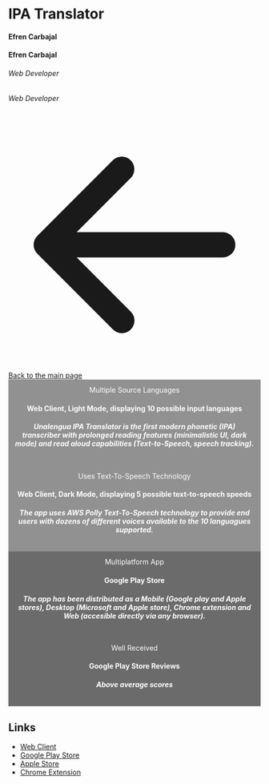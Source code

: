 <script setup>
  import { ref } from 'vue';
  const slide = ref('first');
</script>


<div class="mt-8">
  <div class="row">
    <div class="col-12">
      <h1 class="text-center m-0 p-0"> IPA Translator </h1>
      <h4 class="hide sm:block mb-0 pb-0 mt-4"> Efren Carbajal </h4>
      <h4 class="sm:hide text-center mb-0 pb-0 mt-4"> Efren Carbajal </h4>
      <h6 class="hide sm:block mt-4"> Web Developer </h6>
      <h6 class="sm:hide text-center mt-4"> Web Developer </h6>
      <a class="flex items-center no-underline hover:underline text-inherit text-sm md:text-base underline my-5" href="/"><svg xmlns="http://www.w3.org/2000/svg" viewBox="0 0 20 20" fill="currentColor" aria-hidden="true" class="mr-3 h-5 w-5 text-primary"><path fill-rule="evenodd" d="M9.707 16.707a1 1 0 01-1.414 0l-6-6a1 1 0 010-1.414l6-6a1 1 0 011.414 1.414L5.414 9H17a1 1 0 110 2H5.414l4.293 4.293a1 1 0 010 1.414z" clip-rule="evenodd"></path></svg>Back to the main page</a>
    </div>
  </div>
  <div class="row mx-auto">
    <div class="col-12">
      <q-responsive :ratio="16/9" style="max-width: 100%;" class="box-shadow">
        <q-carousel
          arrows
          animated
          v-model="slide"
          height="400px"
        >
          <q-carousel-slide name="first" img-src="./light.png">
            <div class="absolute-bottom custom-caption">
              <div class="text-h2 hide md:block text-white">Multiple Source Languages</div>
              <h4 class="hide md:block text-white">Web Client, Light Mode, displaying 10 possible input languages</h4>
              <h5 class="hide md:block text-white">
                Unalengua IPA Translator is the first modern phonetic (IPA) transcriber with prolonged reading features (minimalistic UI, dark mode) and read aloud capabilities (Text-to-Speech, speech tracking).
              </h5>
            </div>
          </q-carousel-slide>
          <q-carousel-slide name="third" img-src="./dark.png">
            <div class="absolute-bottom custom-caption">
              <div class="hide md:block text-h2 text-white">Uses Text-To-Speech Technology</div>
              <h4 class="hide md:block text-white">Web Client, Dark Mode, displaying 5 possible text-to-speech speeds</h4>
              <h5 class="hide md:block text-white">
                The app uses AWS Polly Text-To-Speech technology to provide end users with dozens of different voices available to the 10 languagues supported.
              </h5>
            </div>
          </q-carousel-slide>
          <q-carousel-slide name="second" img-src="./android.png">
            <div class="absolute-bottom dark-custom-caption">
              <div class="hide md:block text-h2 text-white">Multiplatform App</div>
              <h4 class="hide md:block text-white">Google Play Store</h4>
              <h5 class="hide md:block text-white">
                The app has been distributed as a Mobile (Google play and Apple stores), Desktop (Microsoft and Apple store), Chrome extension and Web (accesible directly via any browser).
              </h5>
            </div>
          </q-carousel-slide>
          <q-carousel-slide name="reviews" img-src="./android2.png">
            <div class="absolute-bottom dark-custom-caption">
              <div class="hide md:block text-h2 text-white">Well Received</div>
              <h4 class="hide md:block text-white">Google Play Store Reviews</h4>
              <h5 class="hide md:block text-white">
                Above average scores
              </h5>
            </div>
          </q-carousel-slide>
        </q-carousel>
      </q-responsive>
    </div>
  </div>
</div>

Links
-----

- [Web Client][1]
- [Google Play Store][2]
- [Apple Store][3]
- [Chrome Extension][4]

[4]: https://chrome.google.com/webstore/detail/unalengua-ipa-translator/cgdbpnmhhkgaaahpmgmmibiifdegidbl
[3]: https://apps.apple.com/US/app/id1553100032
[2]: https://play.google.com/store/apps/details?id=com.unalengua.ipattstranslator
[1]: https://unalengua.com/ipa?ttsLocale=en-US&voiceId=Salli&ttsMode=sentence&text=Welcome+to+Unalengua+IPA+Translator

<style>
  .custom-caption {
    text-align: center;
    padding: 12px;
    color: #fff;
    background-color: #0000006d;
  }
  .dark-custom-caption {
    text-align: center;
    padding: 12px;
    color: #fff;
    background-color: #555d;
  }
  .q-icon {
    background: #0000006d;
    border-radius: 100%;
    transform: scale(1.5);
  }
 .box-shadow {
		box-shadow: 3px 3px 14px -1px rgba(0,0,0,0.53);
		-webkit-box-shadow: 3px 3px 14px -1px rgba(0,0,0,0.53);
		-moz-box-shadow: 3px 3px 14px -1px rgba(0,0,0,0.53);
 }
</style>
